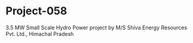 # Project-058
3.5 MW Small Scale Hydro Power project by M/S Shiva Energy Resources Pvt. Ltd., Himachal Pradesh
